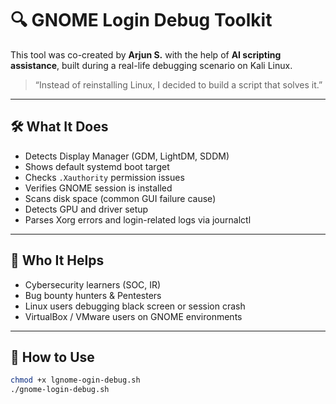 # 🔍 GNOME Login Debug Toolkit

This tool was co-created by **Arjun S.** with the help of **AI scripting assistance**, built during a real-life debugging scenario on Kali Linux.

> “Instead of reinstalling Linux, I decided to build a script that solves it.”

---

## 🛠️ What It Does

- Detects Display Manager (GDM, LightDM, SDDM)
- Shows default systemd boot target
- Checks `.Xauthority` permission issues
- Verifies GNOME session is installed
- Scans disk space (common GUI failure cause)
- Detects GPU and driver setup
- Parses Xorg errors and login-related logs via journalctl

---

## 🧠 Who It Helps

- Cybersecurity learners (SOC, IR)
- Bug bounty hunters & Pentesters
- Linux users debugging black screen or session crash
- VirtualBox / VMware users on GNOME environments

---

## 🧪 How to Use

```bash
chmod +x lgnome-ogin-debug.sh
./gnome-login-debug.sh
